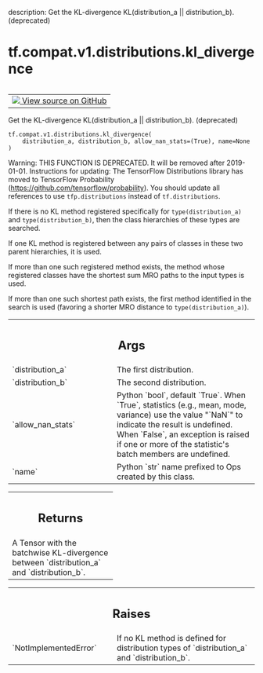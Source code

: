 description: Get the KL-divergence KL(distribution_a || distribution_b). (deprecated)

<div itemscope itemtype="http://developers.google.com/ReferenceObject">
<meta itemprop="name" content="tf.compat.v1.distributions.kl_divergence" />
<meta itemprop="path" content="Stable" />
</div>

# tf.compat.v1.distributions.kl_divergence

<!-- Insert buttons and diff -->

<table class="tfo-notebook-buttons tfo-api nocontent" align="left">
<td>
  <a target="_blank" href="https://github.com/tensorflow/tensorflow/blob/r2.2/tensorflow/python/ops/distributions/kullback_leibler.py#L55-L121">
    <img src="https://www.tensorflow.org/images/GitHub-Mark-32px.png" />
    View source on GitHub
  </a>
</td>
</table>



Get the KL-divergence KL(distribution_a || distribution_b). (deprecated)

<pre class="devsite-click-to-copy prettyprint lang-py tfo-signature-link">
<code>tf.compat.v1.distributions.kl_divergence(
    distribution_a, distribution_b, allow_nan_stats=(True), name=None
)
</code></pre>



<!-- Placeholder for "Used in" -->

Warning: THIS FUNCTION IS DEPRECATED. It will be removed after 2019-01-01.
Instructions for updating:
The TensorFlow Distributions library has moved to TensorFlow Probability (https://github.com/tensorflow/probability). You should update all references to use `tfp.distributions` instead of `tf.distributions`.

If there is no KL method registered specifically for `type(distribution_a)`
and `type(distribution_b)`, then the class hierarchies of these types are
searched.

If one KL method is registered between any pairs of classes in these two
parent hierarchies, it is used.

If more than one such registered method exists, the method whose registered
classes have the shortest sum MRO paths to the input types is used.

If more than one such shortest path exists, the first method
identified in the search is used (favoring a shorter MRO distance to
`type(distribution_a)`).

<!-- Tabular view -->
 <table class="responsive fixed orange">
<colgroup><col width="214px"><col></colgroup>
<tr><th colspan="2"><h2 class="add-link">Args</h2></th></tr>

<tr>
<td>
`distribution_a`
</td>
<td>
The first distribution.
</td>
</tr><tr>
<td>
`distribution_b`
</td>
<td>
The second distribution.
</td>
</tr><tr>
<td>
`allow_nan_stats`
</td>
<td>
Python `bool`, default `True`. When `True`,
statistics (e.g., mean, mode, variance) use the value "`NaN`" to
indicate the result is undefined. When `False`, an exception is raised
if one or more of the statistic's batch members are undefined.
</td>
</tr><tr>
<td>
`name`
</td>
<td>
Python `str` name prefixed to Ops created by this class.
</td>
</tr>
</table>



<!-- Tabular view -->
 <table class="responsive fixed orange">
<colgroup><col width="214px"><col></colgroup>
<tr><th colspan="2"><h2 class="add-link">Returns</h2></th></tr>
<tr class="alt">
<td colspan="2">
A Tensor with the batchwise KL-divergence between `distribution_a`
and `distribution_b`.
</td>
</tr>

</table>



<!-- Tabular view -->
 <table class="responsive fixed orange">
<colgroup><col width="214px"><col></colgroup>
<tr><th colspan="2"><h2 class="add-link">Raises</h2></th></tr>

<tr>
<td>
`NotImplementedError`
</td>
<td>
If no KL method is defined for distribution types
of `distribution_a` and `distribution_b`.
</td>
</tr>
</table>

